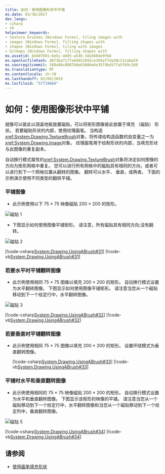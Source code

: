 ```yaml
---
title: 如何：使用图像形状中平铺
ms.date: 03/30/2017
dev_langs:
- csharp
- vb
helpviewer_keywords:
- texture brushes [Windows Forms], tiling images with
- images [Windows Forms], filling shapes with
- shapes [Windows Forms], tiling with images
- bitmaps [Windows Forms], filling shapes with
ms.assetid: 6d407891-6e5c-4495-a546-3da5604e9fb8
ms.openlocfilehash: d873ba717fa94852692ce395ef7da30c512aba59
ms.sourcegitcommit: 160a88c8087b0e63606e6e35f9bd57fa5f69c168
ms.translationtype: MT
ms.contentlocale: zh-CN
ms.lasthandoff: 03/09/2019
ms.locfileid: "57719684"
---
```

# <a name="how-to-tile-a-shape-with-an-image"></a>如何：使用图像形状中平铺
就像可以彼此以涵盖地板放置磁贴，可以将矩形图像彼此放置于填充 （磁贴） 形状。 若要磁贴形状的内部，使用纹理画笔。 当构造<xref:System.Drawing.TextureBrush>对象，将传递给构造函数的自变量之一为<xref:System.Drawing.Image>对象。 纹理画笔用于绘制形状的内部，当填充形状与此图像的重复副本。  
  
 自动换行模式属性的<xref:System.Drawing.TextureBrush>对象将决定如何图像的方向为矩形网格中重复。 您可以进行所有网格中的磁贴具有相同的方向，或者可以进行到下一个网格位置从翻转的图像。 翻转可以水平、 垂直，或两者。 下面的示例演示使用不同类型的翻转平铺。  
  
### <a name="to-tile-an-image"></a>平铺图像  
  
-   此示例使用以下 75 × 75 映像磁贴 200 × 200 的矩形。  
  
 ![磁贴 1](./media/tile1.gif "tile1")  
  
-   下图显示如何使用图像平铺矩形。 请注意，所有磁贴具有相同方向;没有翻转。  
  
 ![磁贴 2](./media/tile2.gif "tile2")  
  
 [!code-csharp[System.Drawing.UsingABrush#31](~/samples/snippets/csharp/VS_Snippets_Winforms/System.Drawing.UsingABrush/CS/Class1.cs#31)]
 [!code-vb[System.Drawing.UsingABrush#31](~/samples/snippets/visualbasic/VS_Snippets_Winforms/System.Drawing.UsingABrush/VB/Class1.vb#31)]  
  
### <a name="to-flip-an-image-horizontally-while-tiling"></a>若要水平时平铺翻转图像  
  
-   此示例使用相同 75 × 75 图像以填充 200 × 200 的矩形。 自动换行模式设置为水平翻转图像。 下图显示如何使用图像平铺矩形。 请注意当您从一个磁贴移动到下一个给定行中，水平翻转图像。  
  
 ![磁贴 3](./media/tile3.gif "tile3")  
  
 [!code-csharp[System.Drawing.UsingABrush#32](~/samples/snippets/csharp/VS_Snippets_Winforms/System.Drawing.UsingABrush/CS/Class1.cs#32)]
 [!code-vb[System.Drawing.UsingABrush#32](~/samples/snippets/visualbasic/VS_Snippets_Winforms/System.Drawing.UsingABrush/VB/Class1.vb#32)]  
  
### <a name="to-flip-an-image-vertically-while-tiling"></a>若要垂直时平铺翻转图像  
  
-   此示例使用相同 75 × 75 图像以填充 200 × 200 的矩形。 设置环绕模式为垂直翻转图像。  
  
     [!code-csharp[System.Drawing.UsingABrush#33](~/samples/snippets/csharp/VS_Snippets_Winforms/System.Drawing.UsingABrush/CS/Class1.cs#33)]
     [!code-vb[System.Drawing.UsingABrush#33](~/samples/snippets/visualbasic/VS_Snippets_Winforms/System.Drawing.UsingABrush/VB/Class1.vb#33)]  
  
### <a name="to-flip-an-image-horizontally-and-vertically-while-tiling"></a>平铺时水平和垂直翻转图像  
  
-   此示例使用相同的 75 × 75 映像磁贴 200 × 200 的矩形。 自动换行模式设置为水平和垂直翻转图像。 下图显示该矩形的映像的平铺。 请注意当您从一个磁贴移动到下一个给定行中，水平翻转图像和当您从一个磁贴移动到下一个给定列中，垂直翻转图像。  
  
 ![磁贴 5](./media/tile5.gif "tile5")  
  
 [!code-csharp[System.Drawing.UsingABrush#34](~/samples/snippets/csharp/VS_Snippets_Winforms/System.Drawing.UsingABrush/CS/Class1.cs#34)]
 [!code-vb[System.Drawing.UsingABrush#34](~/samples/snippets/visualbasic/VS_Snippets_Winforms/System.Drawing.UsingABrush/VB/Class1.vb#34)]  
  
## <a name="see-also"></a>请参阅
- [使用画笔填充形状](using-a-brush-to-fill-shapes.md)
